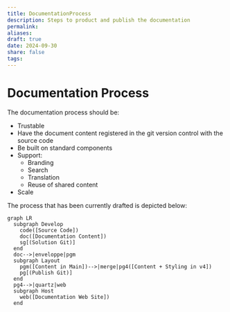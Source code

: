 ```yaml
---
title: DocumentationProcess
description: Steps to product and publish the documentation
permalink: 
aliases: 
draft: true
date: 2024-09-30
share: false
tags: 
---
```

# Documentation Process

The documentation process should be:
* Trustable
* Have the document content registered in the git version control with the source code
* Be built on standard components
* Support:
	* Branding
	* Search
	* Translation
	* Reuse of shared content
* Scale

The process that has been currently drafted is depicted below:
```mermaid
graph LR
  subgraph Develop
    code([Source Code])
    doc([Documentation Content])
    sg[(Solution Git)]
  end
  doc-->|enveloppe|pgm
  subgraph Layout
    pgm([Content in Main])-->|merge|pg4([Content + Styling in v4])
    pg[(Publish Git)]
  end
  pg4-->|quartz|web
  subgraph Host
    web([Documentation Web Site])
  end
```

